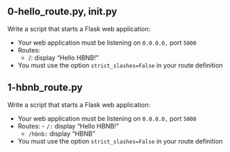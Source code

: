 ## 0-hello_route.py, __init__.py
Write a script that starts a Flask web application:

- Your web application must be listening on `0.0.0.0,` port `5000`
- Routes:
	- /: display “Hello HBNB!”
- You must use the option `strict_slashes=False` in your route definition

## 1-hbnb_route.py
Write a script that starts a Flask web application:

- Your web application must be listening on `0.0.0.0,` port `5000`
- Routes:
        - `/:` display “Hello HBNB!”
	- `/hbnb:` display “HBNB”
- You must use the option `strict_slashes=False` in your route definition
